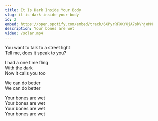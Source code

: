 ```yaml
---
title: It Is Dark Inside Your Body
slug: it-is-dark-inside-your-body
id: 2
embed: https://open.spotify.com/embed/track/6XPyrRFXKYXjA7skVhjoMM
description: Your bones are wet
video: /solar.mp4
---
```


You want to talk to a street light\
Tell me, does it speak to you?

I had a one time fling\
With the dark\
Now it calls you too

We can do better\
We can do better

Your bones are wet\
Your bones are wet\
Your bones are wet\
Your bones are wet

